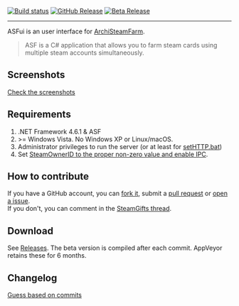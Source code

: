 [![Build status](https://img.shields.io/appveyor/ci/luckz/ASFui.svg?label=Build)](https://ci.appveyor.com/project/luckz/asfui)
[![GitHub Release](https://img.shields.io/github/release/KlappPC/ASFui/all.svg)](https://github.com/KlappPC/ASFui/releases/latest)
[![Beta Release](https://img.shields.io/badge/Latest%20Beta-Download-blue.svg)](https://ci.appveyor.com/project/luckz/asfui/build/artifacts)

---

ASFui is an user interface for [ArchiSteamFarm](https://github.com/JustArchi/ArchiSteamFarm/).

> ASF is a C# application that allows you to farm steam cards using multiple steam accounts simultaneously.

## Screenshots
[Check the screenshots](https://github.com/alvr/ASFui/wiki/Screenshots)

## Requirements
1. .NET Framework 4.6.1 & ASF
2. \>= Windows Vista. No Windows XP or Linux/macOS.
3. Administrator privileges to run the server (or at least for [setHTTP.bat](https://github.com/KlappPc/ASFui/releases/download/0.61/setHTTP.bat))
4. Set [SteamOwnerID to the proper non-zero value and enable IPC](https://github.com/JustArchi/ArchiSteamFarm/wiki/Configuration#global-config).

## How to contribute
If you have a GitHub account, you can [fork it](https://github.com/alvr/ASFui/), submit a [pull request](https://github.com/alvr/ASFui/compare) or [open a issue](https://github.com/alvr/ASFui/issues/new).  
If you don't, you can comment in the [SteamGifts thread](https://www.steamgifts.com/discussion/eT97I/).

## Download
See [Releases](https://github.com/Luckz/ASFui/releases).
The beta version is compiled after each commit. AppVeyor retains these for 6 months.

## Changelog
[Guess based on commits](../../commits/alt/)
